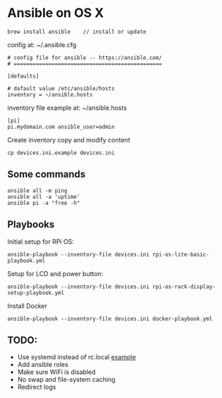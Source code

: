 # Ansible on OS X

```
brew install ansible    // install or update
```

config at: ~/.ansible.cfg

```
# config file for ansible -- https://ansible.com/
# ===============================================

[defaults]

# dafault value /etc/ansible/hosts
inventory = ~/ansible.hosts
```

inventory file example at: ~/ansible.hosts

```
[pi]
pi.mydomain.com ansible_user=admin
```

Create inventory copy and modify content
```
cp devices.ini.example devices.ini
```


## Some commands
```
ansible all -m ping
ansible all -a 'uptime'
ansible pi -a "free -h"
```
## Playbooks
Initial setup for RPi OS:
```
ansible-playbook --inventory-file devices.ini rpi-os-lite-basic-playbook.yml
```

Setup for LCD and power button:
```
ansible-playbook --inventory-file devices.ini rpi-os-rack-display-setup-playbook.yml
```

Install Docker
```
ansible-playbook --inventory-file devices.ini docker-playbook.yml
```
## TODO:
- Use systemd instead of rc.local [example](https://github.com/UCTRONICS/SKU_RM0004/issues/3)
- Add ansible roles
- Make sure WiFi is disabled
- No swap and file-system caching
- Redirect logs
